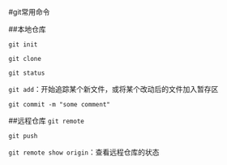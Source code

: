 #git常用命令

##本地仓库

`git init`

`git clone`

`git status`

`git add`：开始追踪某个新文件，或将某个改动后的文件加入暂存区

`git commit -m "some comment"`

##远程仓库
`git remote`

`git push`

`git remote show origin`：查看远程仓库的状态
